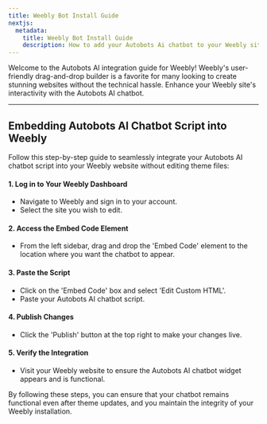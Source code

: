 ```yaml
---
title: Weebly Bot Install Guide
nextjs:
  metadata:
    title: Weebly Bot Install Guide
    description: How to add your Autobots Ai chatbot to your Weebly site.
---
```


Welcome to the Autobots AI integration guide for Weebly! Weebly's user-friendly drag-and-drop builder is a favorite for many looking to create stunning websites without the technical hassle. Enhance your Weebly site's interactivity with the Autobots AI chatbot.

---

## Embedding Autobots AI Chatbot Script into Weebly

Follow this step-by-step guide to seamlessly integrate your Autobots AI chatbot script into your Weebly website without editing theme files:

#### 1. **Log in to Your Weebly Dashboard**
- Navigate to Weebly and sign in to your account.
- Select the site you wish to edit.

#### 2. **Access the Embed Code Element**
- From the left sidebar, drag and drop the 'Embed Code' element to the location where you want the chatbot to appear.

#### 3. **Paste the Script**
- Click on the 'Embed Code' box and select 'Edit Custom HTML'.
- Paste your Autobots AI chatbot script.

#### 4. **Publish Changes**
- Click the 'Publish' button at the top right to make your changes live.

#### 5. **Verify the Integration**
- Visit your Weebly website to ensure the Autobots AI chatbot widget appears and is functional.


By following these steps, you can ensure that your chatbot remains functional even after theme updates, and you maintain the integrity of your Weebly installation.
